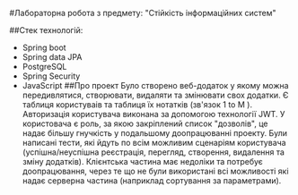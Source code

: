 #Лабораторна робота з предмету: "Стійкість інформаційних систем"

##Стек технологій:
- Spring boot
- Spring data JPA
- PostgreSQL
- Spring Security
- JavaScript
##Про проект
Було створено веб-додаток у якому можна передивлятися, створювати, видаляти та змінювати свох додатки. Є таблиця користуваів та таблиця їх нотатків (зв'язок 1 to M ). Авторизація користувача виконана за допомогою технології JWT. У користовача є роль, за якою закріплений список "дозволів", це надає більшу гнучкість у подальшому доопрацюванні проекту. 
Були написані тести, які йдуть по всім можливим сценаріям користувача (успішна/неуспішна реєстрація, перегляд, створення, видалення та зміну додатків). Клієнтська частина має недоліки та потребує доопрацювання, через те що не були використані всі можливості які надає серверна частина (наприклад сортування за параметрами).
